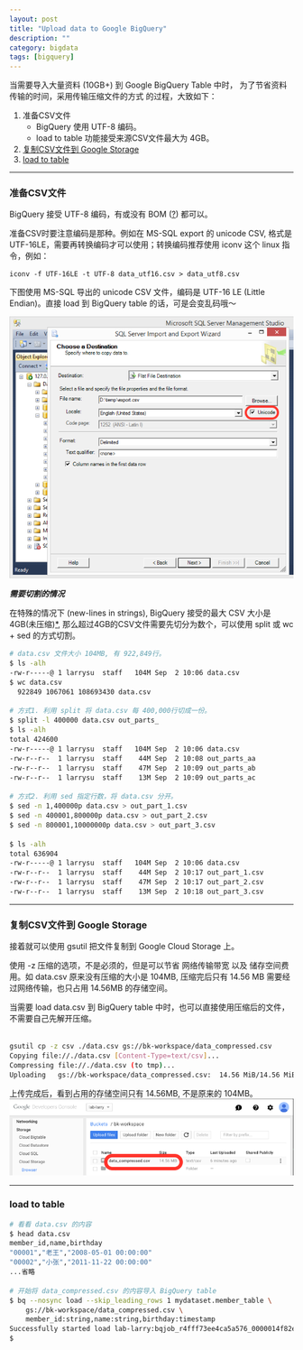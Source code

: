 ```yaml
---
layout: post
title: "Upload data to Google BigQuery"
description: ""
category: bigdata
tags: [bigquery]
---
```



当需要导入大量资料 (10GB+) 到 Google BigQuery Table 中时，
为了节省资料传输的时间，采用传输压缩文件的方式
的过程，大致如下：

1. 准备CSV文件
   - BigQuery 使用 UTF-8 编码。
   - load to table 功能接受来源CSV文件最大为 4GB。
1. [复制CSV文件到 Google Storage](#copy-to-cloud)
1. [load to table](#load-to-table)

---

### 准备CSV文件
BigQuery 接受 UTF-8 编码，有或没有 BOM ([?](https://en.wikipedia.org/wiki/Byte_order_mark)) 都可以。

准备CSV时要注意编码是那种。例如在 MS-SQL export 的 unicode CSV, 格式是 UTF-16LE，需要再转换编码才可以使用；转换编码推荐使用 iconv 这个 linux 指令，例如：

```
iconv -f UTF-16LE -t UTF-8 data_utf16.csv > data_utf8.csv
```

下图使用 MS-SQL 导出的 unicode CSV 文件，编码是 UTF-16 LE (Little Endian)。直接 load 到 BigQuery table 的话，可是会变乱码哦～

![alt text][img-export-csv]

***需要切割的情况***

在特殊的情况下 (new-lines in strings), BigQuery 接受的最大 CSV 大小是 4GB(未压缩)[*](https://cloud.google.com/bigquery/preparing-data-for-bigquery#dataformats), 那么超过4GB的CSV文件需要先切分为数个，可以使用 split 或 wc + sed 的方式切割。 

```bash
# data.csv 文件大小 104MB, 有 922,849行。
$ ls -alh
-rw-r-----@ 1 larrysu  staff   104M Sep  2 10:06 data.csv
$ wc data.csv 
  922849 1067061 108693430 data.csv

# 方式1. 利用 split 将 data.csv 每 400,000行切成一份。
$ split -l 400000 data.csv out_parts_
$ ls -alh
total 424600
-rw-r-----@ 1 larrysu  staff   104M Sep  2 10:06 data.csv
-rw-r--r--  1 larrysu  staff    44M Sep  2 10:08 out_parts_aa
-rw-r--r--  1 larrysu  staff    47M Sep  2 10:09 out_parts_ab
-rw-r--r--  1 larrysu  staff    13M Sep  2 10:09 out_parts_ac

# 方式2. 利用 sed 指定行数，将 data.csv 分开。
$ sed -n 1,400000p data.csv > out_part_1.csv
$ sed -n 400001,800000p data.csv > out_part_2.csv
$ sed -n 800001,10000000p data.csv > out_part_3.csv

$ ls -alh
total 636904
-rw-r-----@ 1 larrysu  staff   104M Sep  2 10:06 data.csv
-rw-r--r--  1 larrysu  staff    44M Sep  2 10:17 out_part_1.csv
-rw-r--r--  1 larrysu  staff    47M Sep  2 10:17 out_part_2.csv
-rw-r--r--  1 larrysu  staff    13M Sep  2 10:18 out_part_3.csv
```

---

### <a name="copy-to-cloud"></a>复制CSV文件到 Google Storage

接着就可以使用 gsutil 把文件复制到 Google Cloud Storage 上。

使用 -z 压缩的选项，不是必须的，但是可以节省 网络传输带宽 以及 储存空间费用。如 data.csv 原来没有压缩的大小是 104MB, 压缩完后只有 14.56 MB 需要经过网络传输，也只占用 14.56MB 的存储空间。

当需要 load data.csv 到 BigQuery table 中时，也可以直接使用压缩后的文件，不需要自己先解开压缩。

```bash

gsutil cp -z csv ./data.csv gs://bk-workspace/data_compressed.csv
Copying file://./data.csv [Content-Type=text/csv]...
Compressing file://./data.csv (to tmp)...
Uploading   gs://bk-workspace/data_compressed.csv:  14.56 MiB/14.56 MiB    

```
上传完成后，看到占用的存储空间只有 14.56MB, 不是原来的 104MB。
![alt text][img-storage-csv]

---

### <a name="load-to-table"></a>load to table

```bash
# 看看 data.csv 的内容
$ head data.csv
member_id,name,birthday
"00001","老王","2008-05-01 00:00:00"
"00002","小张","2011-11-22 00:00:00"
...省略

# 开始将 data_compressed.csv 的内容导入 BigQuery table
$ bq --nosync load --skip_leading_rows 1 mydataset.member_table \
    gs://bk-workspace/data_compressed.csv \
    member_id:string,name:string,birthday:timestamp
Successfully started load lab-larry:bqjob_r4fff73ee4ca5a576_0000014f82ea3d3b_1
$ 
```



[img-export-csv]: /assets/img/2015-09/20150902-export-mssql-utf16le.png "Export in MSSQL"

[img-storage-csv]: /assets/img/2015-09/20150902-csv-in-cloud.png "CSV File on Cloud"
